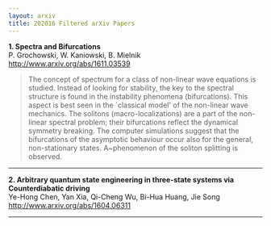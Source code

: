 ```yaml
---
layout: arxiv
title: 202016 Filtered arXiv Papers
---
```


**1.    Spectra and Bifurcations**  
P. Grochowski, W. Kaniowski, B. Mielnik  
http://www.arxiv.org/abs/1611.03539  
<blockquote>
<p>
The concept of spectrum for a class of non-linear wave equations is studied. Instead of looking for stability, the key to the spectral structure is found in the instability phenomena (bifurcations). This aspect is best seen in the `classical model' of the non-linear wave mechanics. The solitons (macro-localizations) are a part of the non-linear spectral problem; their bifurcations reflect the dynamical symmetry breaking. The computer simulations suggest that the bifurcations of the asymptotic behaviour occur also for the general, non-stationary states. A~phenomenon of the soliton splitting is observed.
</p>
</blockquote>

------

**2.    Arbitrary quantum state engineering in three-state systems via Counterdiabatic driving**  
Ye-Hong Chen, Yan Xia, Qi-Cheng Wu, Bi-Hua Huang, Jie Song  
http://www.arxiv.org/abs/1604.06311  
<blockquote>
<p>

</p>
</blockquote>

------

